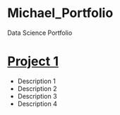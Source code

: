 # Michael_Portfolio
Data Science Portfolio

# [Project 1](https://github.com/nil311/sharing-github/blob/master/San%20Fran%20Project.ipynb)
* Description 1
* Description 2
* Description 3
* Description 4


